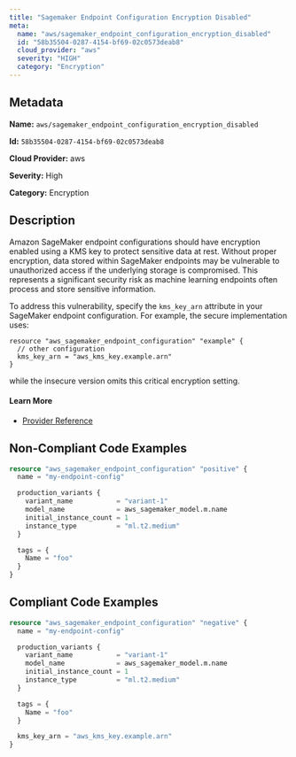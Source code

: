 ```yaml
---
title: "Sagemaker Endpoint Configuration Encryption Disabled"
meta:
  name: "aws/sagemaker_endpoint_configuration_encryption_disabled"
  id: "58b35504-0287-4154-bf69-02c0573deab8"
  cloud_provider: "aws"
  severity: "HIGH"
  category: "Encryption"
---
```


## Metadata
**Name:** `aws/sagemaker_endpoint_configuration_encryption_disabled`

**Id:** `58b35504-0287-4154-bf69-02c0573deab8`

**Cloud Provider:** aws

**Severity:** High

**Category:** Encryption

## Description
Amazon SageMaker endpoint configurations should have encryption enabled using a KMS key to protect sensitive data at rest. Without proper encryption, data stored within SageMaker endpoints may be vulnerable to unauthorized access if the underlying storage is compromised. This represents a significant security risk as machine learning endpoints often process and store sensitive information.

To address this vulnerability, specify the `kms_key_arn` attribute in your SageMaker endpoint configuration. For example, the secure implementation uses:
```
resource "aws_sagemaker_endpoint_configuration" "example" {
  // other configuration
  kms_key_arn = "aws_kms_key.example.arn"
}
```
while the insecure version omits this critical encryption setting.

#### Learn More

 - [Provider Reference](https://registry.terraform.io/providers/hashicorp/aws/latest/docs/resources/sagemaker_endpoint_configuration#kms_key_arn)

## Non-Compliant Code Examples
```terraform
resource "aws_sagemaker_endpoint_configuration" "positive" {
  name = "my-endpoint-config"

  production_variants {
    variant_name           = "variant-1"
    model_name             = aws_sagemaker_model.m.name
    initial_instance_count = 1
    instance_type          = "ml.t2.medium"
  }

  tags = {
    Name = "foo"
  }
}

```

## Compliant Code Examples
```terraform
resource "aws_sagemaker_endpoint_configuration" "negative" {
  name = "my-endpoint-config"

  production_variants {
    variant_name           = "variant-1"
    model_name             = aws_sagemaker_model.m.name
    initial_instance_count = 1
    instance_type          = "ml.t2.medium"
  }

  tags = {
    Name = "foo"
  }

  kms_key_arn = "aws_kms_key.example.arn"
}

```